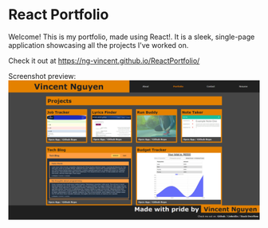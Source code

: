# React Portfolio

Welcome! This is my portfolio, made using React!. It is a sleek, single-page application showcasing all the projects I've worked on.

Check it out at https://ng-vincent.github.io/ReactPortfolio/

Screenshot preview:
![Webpage Screenshot](./src/assets/img/screenshot.png)
